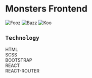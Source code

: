 # Monsters Frontend

![Fooz](./static/yellow-150x150.jpg)
![Bazz](./static/blue-150x150.jpg)
![Koo](./static/violet-150x150.jpg)

## `Technology`

HTML<br>
SCSS<br>
BOOTSTRAP<br>
REACT<br>
REACT-ROUTER<br>
